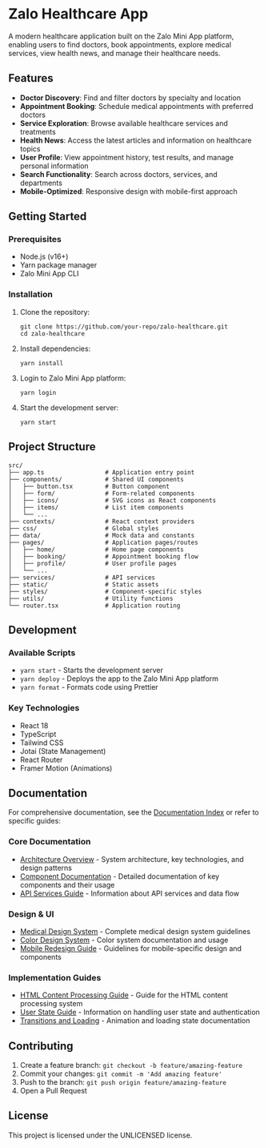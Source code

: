 # Zalo Healthcare App

A modern healthcare application built on the Zalo Mini App platform, enabling users to find doctors, book appointments, explore medical services, view health news, and manage their healthcare needs.

## Features

- **Doctor Discovery**: Find and filter doctors by specialty and location
- **Appointment Booking**: Schedule medical appointments with preferred doctors
- **Service Exploration**: Browse available healthcare services and treatments
- **Health News**: Access the latest articles and information on healthcare topics
- **User Profile**: View appointment history, test results, and manage personal information
- **Search Functionality**: Search across doctors, services, and departments
- **Mobile-Optimized**: Responsive design with mobile-first approach

## Getting Started

### Prerequisites

- Node.js (v16+)
- Yarn package manager
- Zalo Mini App CLI

### Installation

1. Clone the repository:

   ```
   git clone https://github.com/your-repo/zalo-healthcare.git
   cd zalo-healthcare
   ```

2. Install dependencies:

   ```
   yarn install
   ```

3. Login to Zalo Mini App platform:

   ```
   yarn login
   ```

4. Start the development server:
   ```
   yarn start
   ```

## Project Structure

```
src/
├── app.ts                 # Application entry point
├── components/            # Shared UI components
│   ├── button.tsx         # Button component
│   ├── form/              # Form-related components
│   ├── icons/             # SVG icons as React components
│   ├── items/             # List item components
│   └── ...
├── contexts/              # React context providers
├── css/                   # Global styles
├── data/                  # Mock data and constants
├── pages/                 # Application pages/routes
│   ├── home/              # Home page components
│   ├── booking/           # Appointment booking flow
│   ├── profile/           # User profile pages
│   └── ...
├── services/              # API services
├── static/                # Static assets
├── styles/                # Component-specific styles
├── utils/                 # Utility functions
└── router.tsx             # Application routing
```

## Development

### Available Scripts

- `yarn start` - Starts the development server
- `yarn deploy` - Deploys the app to the Zalo Mini App platform
- `yarn format` - Formats code using Prettier

### Key Technologies

- React 18
- TypeScript
- Tailwind CSS
- Jotai (State Management)
- React Router
- Framer Motion (Animations)

## Documentation

For comprehensive documentation, see the [Documentation Index](docs/INDEX.md) or refer to specific guides:

### Core Documentation

- [Architecture Overview](docs/architecture-overview.md) - System architecture, key technologies, and design patterns
- [Component Documentation](docs/component-documentation.md) - Detailed documentation of key components and their usage
- [API Services Guide](docs/api-services-guide.md) - Information about API services and data flow

### Design & UI

- [Medical Design System](docs/medical-design-system.md) - Complete medical design system guidelines
- [Color Design System](docs/color-design-system.md) - Color system documentation and usage
- [Mobile Redesign Guide](docs/mobile-redesign-guide.md) - Guidelines for mobile-specific design and components

### Implementation Guides

- [HTML Content Processing Guide](docs/html-processing-guide.md) - Guide for the HTML content processing system
- [User State Guide](docs/user-state-guide.md) - Information on handling user state and authentication
- [Transitions and Loading](docs/TRANSITIONS_AND_LOADING.md) - Animation and loading state documentation

## Contributing

1. Create a feature branch: `git checkout -b feature/amazing-feature`
2. Commit your changes: `git commit -m 'Add amazing feature'`
3. Push to the branch: `git push origin feature/amazing-feature`
4. Open a Pull Request

## License

This project is licensed under the UNLICENSED license.
